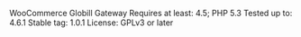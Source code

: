 WooCommerce Globill Gateway
Requires at least: 4.5; PHP 5.3
Tested up to: 4.6.1
Stable tag: 1.0.1
License: GPLv3 or later
